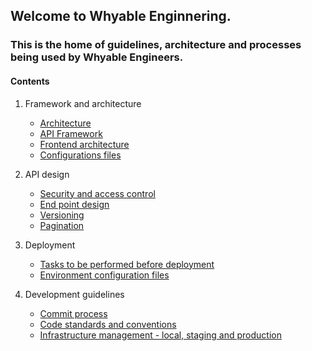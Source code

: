 ## Welcome to Whyable Enginnering.

### This is the home of guidelines, architecture and processes being used by Whyable Engineers.

#### Contents

1. Framework and architecture
    * [Architecture]()
    * [API Framework]()
    * [Frontend architecture]()
    * [Configurations files]()

2. API design
    * [Security and access control]()
    * [End point design]()
    * [Versioning]()
    * [Pagination]()

3. Deployment
    * [Tasks to be performed before deployment]()
    * [Environment configuration files]()

4. Development guidelines
    * [Commit process]()
    * [Code standards and conventions]()
    * [Infrastructure management - local, staging and production]()


